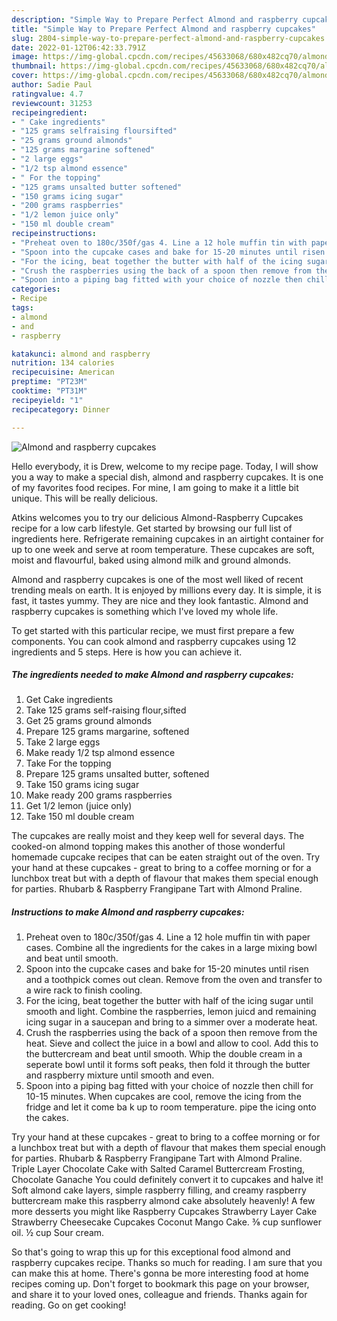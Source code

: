 ```yaml
---
description: "Simple Way to Prepare Perfect Almond and raspberry cupcakes"
title: "Simple Way to Prepare Perfect Almond and raspberry cupcakes"
slug: 2804-simple-way-to-prepare-perfect-almond-and-raspberry-cupcakes
date: 2022-01-12T06:42:33.791Z
image: https://img-global.cpcdn.com/recipes/45633068/680x482cq70/almond-and-raspberry-cupcakes-recipe-main-photo.jpg
thumbnail: https://img-global.cpcdn.com/recipes/45633068/680x482cq70/almond-and-raspberry-cupcakes-recipe-main-photo.jpg
cover: https://img-global.cpcdn.com/recipes/45633068/680x482cq70/almond-and-raspberry-cupcakes-recipe-main-photo.jpg
author: Sadie Paul
ratingvalue: 4.7
reviewcount: 31253
recipeingredient:
- " Cake ingredients"
- "125 grams selfraising floursifted"
- "25 grams ground almonds"
- "125 grams margarine softened"
- "2 large eggs"
- "1/2 tsp almond essence"
- " For the topping"
- "125 grams unsalted butter softened"
- "150 grams icing sugar"
- "200 grams raspberries"
- "1/2 lemon juice only"
- "150 ml double cream"
recipeinstructions:
- "Preheat oven to 180c/350f/gas 4. Line a 12 hole muffin tin with paper cases. Combine all the ingredients for the cakes in a large mixing bowl and beat until smooth."
- "Spoon into the cupcake cases and bake for 15-20 minutes until risen and a toothpick comes out clean. Remove from the oven and transfer to a wire rack to finish cooling."
- "For the icing, beat together the butter with half of the icing sugar until smooth and light. Combine the raspberries, lemon juicd and remaining icing sugar in a saucepan and bring to a simmer over a moderate heat."
- "Crush the raspberries using the back of a spoon then remove from the heat. Sieve and collect the juice in a bowl and allow to cool. Add this to the buttercream and beat until smooth. Whip the double cream in a seperate bowl until it forms soft peaks, then fold it through the butter and raspberry mixture until smooth and even."
- "Spoon into a piping bag fitted with your choice of nozzle then chill for 10-15 minutes. When cupcakes are cool, remove the icing from the fridge and let it come ba k up to room temperature. pipe the icing onto the cakes."
categories:
- Recipe
tags:
- almond
- and
- raspberry

katakunci: almond and raspberry 
nutrition: 134 calories
recipecuisine: American
preptime: "PT23M"
cooktime: "PT31M"
recipeyield: "1"
recipecategory: Dinner

---
```



![Almond and raspberry cupcakes](https://img-global.cpcdn.com/recipes/45633068/680x482cq70/almond-and-raspberry-cupcakes-recipe-main-photo.jpg)

Hello everybody, it is Drew, welcome to my recipe page. Today, I will show you a way to make a special dish, almond and raspberry cupcakes. It is one of my favorites food recipes. For mine, I am going to make it a little bit unique. This will be really delicious.

Atkins welcomes you to try our delicious Almond-Raspberry Cupcakes recipe for a low carb lifestyle. Get started by browsing our full list of ingredients here. Refrigerate remaining cupcakes in an airtight container for up to one week and serve at room temperature. These cupcakes are soft, moist and flavourful, baked using almond milk and ground almonds.

Almond and raspberry cupcakes is one of the most well liked of recent trending meals on earth. It is enjoyed by millions every day. It is simple, it is fast, it tastes yummy. They are nice and they look fantastic. Almond and raspberry cupcakes is something which I've loved my whole life.


To get started with this particular recipe, we must first prepare a few components. You can cook almond and raspberry cupcakes using 12 ingredients and 5 steps. Here is how you can achieve it.

<!--inarticleads1-->

##### The ingredients needed to make Almond and raspberry cupcakes:

1. Get  Cake ingredients
1. Take 125 grams self-raising flour,sifted
1. Get 25 grams ground almonds
1. Prepare 125 grams margarine, softened
1. Take 2 large eggs
1. Make ready 1/2 tsp almond essence
1. Take  For the topping
1. Prepare 125 grams unsalted butter, softened
1. Take 150 grams icing sugar
1. Make ready 200 grams raspberries
1. Get 1/2 lemon (juice only)
1. Take 150 ml double cream


The cupcakes are really moist and they keep well for several days. The cooked-on almond topping makes this another of those wonderful homemade cupcake recipes that can be eaten straight out of the oven. Try your hand at these cupcakes - great to bring to a coffee morning or for a lunchbox treat but with a depth of flavour that makes them special enough for parties. Rhubarb &amp; Raspberry Frangipane Tart with Almond Praline. 

<!--inarticleads2-->

##### Instructions to make Almond and raspberry cupcakes:

1. Preheat oven to 180c/350f/gas 4. Line a 12 hole muffin tin with paper cases. Combine all the ingredients for the cakes in a large mixing bowl and beat until smooth.
1. Spoon into the cupcake cases and bake for 15-20 minutes until risen and a toothpick comes out clean. Remove from the oven and transfer to a wire rack to finish cooling.
1. For the icing, beat together the butter with half of the icing sugar until smooth and light. Combine the raspberries, lemon juicd and remaining icing sugar in a saucepan and bring to a simmer over a moderate heat.
1. Crush the raspberries using the back of a spoon then remove from the heat. Sieve and collect the juice in a bowl and allow to cool. Add this to the buttercream and beat until smooth. Whip the double cream in a seperate bowl until it forms soft peaks, then fold it through the butter and raspberry mixture until smooth and even.
1. Spoon into a piping bag fitted with your choice of nozzle then chill for 10-15 minutes. When cupcakes are cool, remove the icing from the fridge and let it come ba k up to room temperature. pipe the icing onto the cakes.


Try your hand at these cupcakes - great to bring to a coffee morning or for a lunchbox treat but with a depth of flavour that makes them special enough for parties. Rhubarb &amp; Raspberry Frangipane Tart with Almond Praline. Triple Layer Chocolate Cake with Salted Caramel Buttercream Frosting, Chocolate Ganache You could definitely convert it to cupcakes and halve it! Soft almond cake layers, simple raspberry filling, and creamy raspberry buttercream make this raspberry almond cake absolutely heavenly! A few more desserts you might like Raspberry Cupcakes Strawberry Layer Cake Strawberry Cheesecake Cupcakes Coconut Mango Cake. ⅜ cup sunflower oil. ½ cup Sour cream. 

So that's going to wrap this up for this exceptional food almond and raspberry cupcakes recipe. Thanks so much for reading. I am sure that you can make this at home. There's gonna be more interesting food at home recipes coming up. Don't forget to bookmark this page on your browser, and share it to your loved ones, colleague and friends. Thanks again for reading. Go on get cooking!
